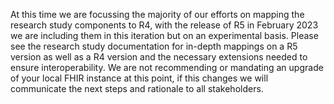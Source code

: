 At this time we are focussing the majority of our efforts on mapping the research study components to R4, with the release of R5 in February 2023 we are including them in this iteration but on an experimental basis. Please see the research study documentation for in-depth mappings on a R5 version as well as a R4 version and the necessary extensions needed to ensure interoperability. We are not recommending or mandating an upgrade of your local FHIR instance at this point, if this changes we will communicate the next steps and rationale to all stakeholders.
